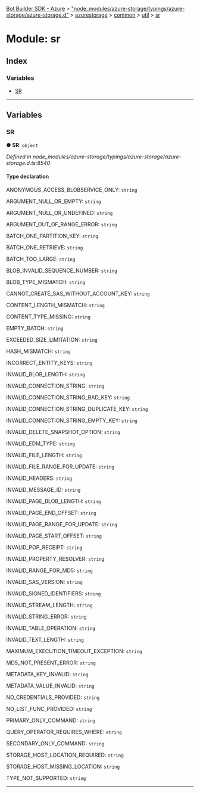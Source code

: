 [Bot Builder SDK - Azure](../README.md) > ["node_modules/azure-storage/typings/azure-storage/azure-storage.d"](../modules/_node_modules_azure_storage_typings_azure_storage_azure_storage_d_.md) > [azurestorage](../modules/_node_modules_azure_storage_typings_azure_storage_azure_storage_d_.azurestorage.md) > [common](../modules/_node_modules_azure_storage_typings_azure_storage_azure_storage_d_.azurestorage.common.md) > [util](../modules/_node_modules_azure_storage_typings_azure_storage_azure_storage_d_.azurestorage.common.util.md) > [sr](../modules/_node_modules_azure_storage_typings_azure_storage_azure_storage_d_.azurestorage.common.util.sr.md)



# Module: sr

## Index

### Variables

* [SR](_node_modules_azure_storage_typings_azure_storage_azure_storage_d_.azurestorage.common.util.sr.md#sr)



---
## Variables
<a id="sr"></a>

###  SR

**●  SR**:  *`object`* 

*Defined in node_modules/azure-storage/typings/azure-storage/azure-storage.d.ts:8540*


#### Type declaration




 ANONYMOUS_ACCESS_BLOBSERVICE_ONLY: `string`






 ARGUMENT_NULL_OR_EMPTY: `string`






 ARGUMENT_NULL_OR_UNDEFINED: `string`






 ARGUMENT_OUT_OF_RANGE_ERROR: `string`






 BATCH_ONE_PARTITION_KEY: `string`






 BATCH_ONE_RETRIEVE: `string`






 BATCH_TOO_LARGE: `string`






 BLOB_INVALID_SEQUENCE_NUMBER: `string`






 BLOB_TYPE_MISMATCH: `string`






 CANNOT_CREATE_SAS_WITHOUT_ACCOUNT_KEY: `string`






 CONTENT_LENGTH_MISMATCH: `string`






 CONTENT_TYPE_MISSING: `string`






 EMPTY_BATCH: `string`






 EXCEEDED_SIZE_LIMITATION: `string`






 HASH_MISMATCH: `string`






 INCORRECT_ENTITY_KEYS: `string`






 INVALID_BLOB_LENGTH: `string`






 INVALID_CONNECTION_STRING: `string`






 INVALID_CONNECTION_STRING_BAD_KEY: `string`






 INVALID_CONNECTION_STRING_DUPLICATE_KEY: `string`






 INVALID_CONNECTION_STRING_EMPTY_KEY: `string`






 INVALID_DELETE_SNAPSHOT_OPTION: `string`






 INVALID_EDM_TYPE: `string`






 INVALID_FILE_LENGTH: `string`






 INVALID_FILE_RANGE_FOR_UPDATE: `string`






 INVALID_HEADERS: `string`






 INVALID_MESSAGE_ID: `string`






 INVALID_PAGE_BLOB_LENGTH: `string`






 INVALID_PAGE_END_OFFSET: `string`






 INVALID_PAGE_RANGE_FOR_UPDATE: `string`






 INVALID_PAGE_START_OFFSET: `string`






 INVALID_POP_RECEIPT: `string`






 INVALID_PROPERTY_RESOLVER: `string`






 INVALID_RANGE_FOR_MD5: `string`






 INVALID_SAS_VERSION: `string`






 INVALID_SIGNED_IDENTIFIERS: `string`






 INVALID_STREAM_LENGTH: `string`






 INVALID_STRING_ERROR: `string`






 INVALID_TABLE_OPERATION: `string`






 INVALID_TEXT_LENGTH: `string`






 MAXIMUM_EXECUTION_TIMEOUT_EXCEPTION: `string`






 MD5_NOT_PRESENT_ERROR: `string`






 METADATA_KEY_INVALID: `string`






 METADATA_VALUE_INVALID: `string`






 NO_CREDENTIALS_PROVIDED: `string`






 NO_LIST_FUNC_PROVIDED: `string`






 PRIMARY_ONLY_COMMAND: `string`






 QUERY_OPERATOR_REQUIRES_WHERE: `string`






 SECONDARY_ONLY_COMMAND: `string`






 STORAGE_HOST_LOCATION_REQUIRED: `string`






 STORAGE_HOST_MISSING_LOCATION: `string`






 TYPE_NOT_SUPPORTED: `string`







___


